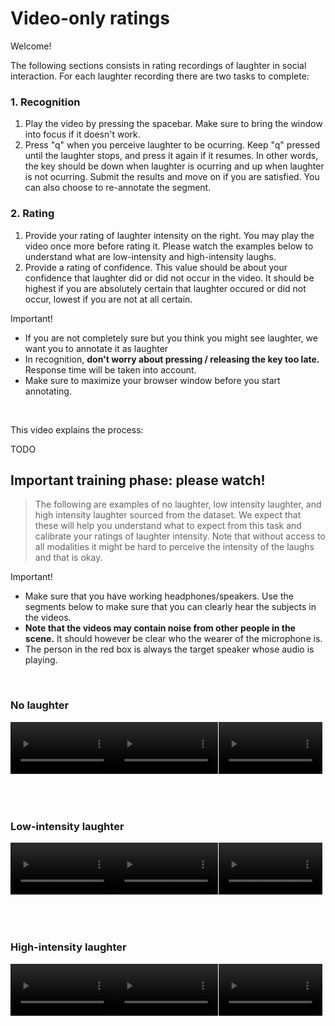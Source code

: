 # Video-only ratings

Welcome!

The following sections consists in rating recordings of laughter in social interaction. For each laughter recording there are two tasks to complete:

### 1. Recognition

1. Play the video by pressing the spacebar. Make sure to bring the window into focus if it doesn't work.
2. Press "q" when you perceive laughter to be ocurring. Keep "q" pressed until the laughter stops, and press it again if it resumes. In other words, the key should be down when laughter is ocurring and up when laughter is not ocurring. Submit the results and move on if you are satisfied. You can also choose to re-annotate the segment.

### 2. Rating
1. Provide your rating of laughter intensity on the right. You may play the video once more before rating it. Please watch the examples below to understand what are low-intensity and high-intensity laughs. 
2. Provide a rating of confidence. This value should be about your confidence that laughter did or did not occur in the video. It should be highest if you are absolutely certain that laughter occured or did not occur, lowest if you are not at all certain.

<div data-show="true" class="ant-alert ant-alert-error ant-alert-with-description ant-alert-no-icon">
<div class="ant-alert-content">
<div class="ant-alert-message">Important!</div>
<div class="ant-alert-description">
<ul>
<li>If you are not completely sure but you think you might see laughter, we want you to annotate it as laughter</li>
<li>In recognition, <strong>don't worry about pressing / releasing the key too late.</strong> Response time will be taken into account.</li>
<li>Make sure to maximize your browser window before you start annotating.</li>
</ul>
</div>
</div>
</div>

<br/>

This video explains the process:

TODO

## Important training phase: please watch!

> The following are examples of no laughter, low intensity laughter, and high intensity laughter sourced from the dataset. We expect that these will help you understand what to expect from this task and calibrate your ratings of laughter intensity. Note that without access to all modalities it might be hard to perceive the intensity of the laughs and that is okay.

<div data-show="true" class="ant-alert ant-alert-error ant-alert-with-description ant-alert-no-icon">
<div class="ant-alert-content">
<div class="ant-alert-message">Important!</div>
<div class="ant-alert-description">
<ul>
<li>Make sure that you have working headphones/speakers. Use the segments below to make sure that you can clearly hear the subjects in the videos.</li>
<li><strong>Note that the videos may contain noise from other people in the scene.</strong> It should however be clear who the wearer of the microphone is.</li>
<li>The person in the red box is always the target speaker whose audio is playing.</li>
</ul>
</div>
</div>
</div>
<br/>

### No laughter

<div style="display: flex;">
<video style="max-width: 33%;" controls="true" controlsList="nodownload" src="$$www$$/samples/17_2f8b520c1e60c71d074820a010c90b4150acf491db6011c94df03aea1c6926c2_cam_1.mp4"></video>
<video style="max-width: 33%;" controls="true" controlsList="nodownload" src="$$www$$/samples/03_6272e578b6176b13435403979686b7cc00c746a1b37ecbc4cb67dd9dd401e03c_cam_3.mp4"></video>
<video style="max-width: 33%;" controls="true" controlsList="nodownload" src="$$www$$/samples/11_b2fe398b0c8902971fa0c8c80e78cca0e9869091ff79d1a446fa762ce7f518f5_cam_3.mp4"></video>
</div>
<br/><br/><br/>

### Low-intensity laughter

<div style="display: flex;">
<video style="max-width: 33%;" controls="true" controlsList="nodownload" src="$$www$$/samples/11_09ffcfd6275e0011da0d794b050e7a4efa0abc0ba1cd9b1b865b0a1630e15924_cam_1.mp4"></video>
<video style="max-width: 33%;" controls="true" controlsList="nodownload" src="$$www$$/samples/33_a1e409a58633e5a3499e6669ba74268bb73d1975dbbfe90994a4407f93d47172_cam_4.mp4"></video>
<video style="max-width: 33%;" controls="true" controlsList="nodownload" src="$$www$$/samples/23_d91bdba302a798d9492bfa5973e97dcfa67ff745e20208a5bee2a2a3c48daaba_cam_1.mp4"></video>
</div>
<br/><br/><br/>

### High-intensity laughter

<div style="display: flex;">
<video style="max-width: 33%;" controls="true" controlsList="nodownload" src="$$www$$/samples/01_793aeaa0ddbbceb35fee31c08b107b9b6ce34436c6bdfa673a601aa4f1681825_cam_1.mp4"></video>
<video style="max-width: 33%;" controls="true" controlsList="nodownload" src="$$www$$/samples/17_4cb60a84e446de7d0077be4912fe9931abe6bec2e3777c28c9bf2ae8b9358b01_cam_1.mp4"></video>
<video style="max-width: 33%;" controls="true" controlsList="nodownload" src="$$www$$/samples/25_a460e46f02b6c58e8d485f7a970cdc24bff1995f52a1e8040f08356ecde8cb35_cam_1.mp4"></video>
</div>
<br/><br/><br/>